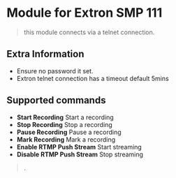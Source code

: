 # Module for Extron SMP 111

> this module connects via a telnet connection.

## Extra Information

* Ensure no password it set.
* Extron telnet connection has a timeout default 5mins

## Supported commands

* **Start Recording** Start a recording
* **Stop Recording** Stop a recording
* **Pause Recording** Pause a recording
* **Mark Recording** Mark a recording
* **Enable RTMP Push Stream** Start streaming
* **Disable RTMP Push Stream** Stop streaming

> .
